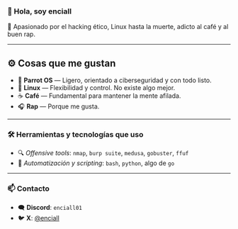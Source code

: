 ### 🐍 Hola, soy enciall

🧠 Apasionado por el hacking ético, Linux hasta la muerte, adicto al café y al buen rap.

---

## ⚙️ Cosas que me gustan

- 🦜 **Parrot OS** — Ligero, orientado a ciberseguridad y con todo listo.
- 🐧 **Linux** — Flexibilidad y control. No existe algo mejor.
- ☕ **Café** — Fundamental para mantener la mente afilada.
- 🎧 **Rap** — Porque me gusta.

---

### 🛠️ Herramientas y tecnologías que uso

- 🔍 *Offensive tools*: `nmap`, `burp suite`, `medusa`, `gobuster`, `ffuf`
- 🧠 *Automatización y scripting*: `bash`, `python`, algo de `go`
---

### 📫 Contacto

- 🗨️ **Discord**: `enciall01`
- 🐦 **X**: [@enciall](https://x.com/enciall)
